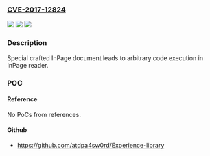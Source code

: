 ### [CVE-2017-12824](https://cve.mitre.org/cgi-bin/cvename.cgi?name=CVE-2017-12824)
![](https://img.shields.io/static/v1?label=Product&message=InPage%20reader&color=blue)
![](https://img.shields.io/static/v1?label=Version&message=n%2Fa&color=blue)
![](https://img.shields.io/static/v1?label=Vulnerability&message=Special%20crafted%20InPage%20document%20leads%20to%20arbitrary%20code%20execution&color=brighgreen)

### Description

Special crafted InPage document leads to arbitrary code execution in InPage reader.

### POC

#### Reference
No PoCs from references.

#### Github
- https://github.com/atdpa4sw0rd/Experience-library

